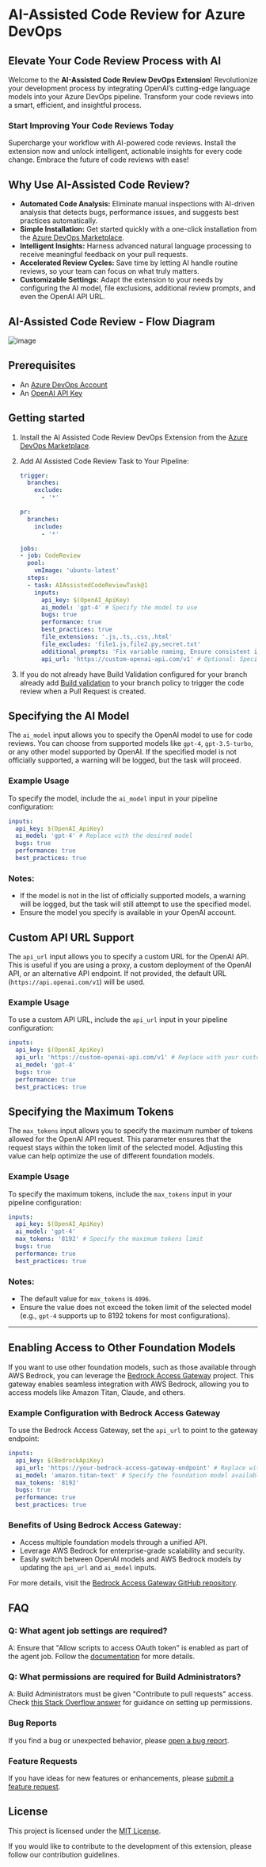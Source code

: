 # AI-Assisted Code Review for Azure DevOps

## Elevate Your Code Review Process with AI

Welcome to the **AI-Assisted Code Review DevOps Extension**! Revolutionize your development process by integrating OpenAI’s cutting-edge language models into your Azure DevOps pipeline. Transform your code reviews into a smart, efficient, and insightful process.

### Start Improving Your Code Reviews Today

Supercharge your workflow with AI-powered code reviews. Install the extension now and unlock intelligent, actionable insights for every code change. Embrace the future of code reviews with ease!

## Why Use AI-Assisted Code Review?

- **Automated Code Analysis:** Eliminate manual inspections with AI-driven analysis that detects bugs, performance issues, and suggests best practices automatically.
- **Simple Installation:** Get started quickly with a one-click installation from the [Azure DevOps Marketplace](https://marketplace.visualstudio.com/items?itemName=AeriesSoftware.aeries-ai-assisted-code-review).
- **Intelligent Insights:** Harness advanced natural language processing to receive meaningful feedback on your pull requests.
- **Accelerated Review Cycles:** Save time by letting AI handle routine reviews, so your team can focus on what truly matters.
- **Customizable Settings:** Adapt the extension to your needs by configuring the AI model, file exclusions, additional review prompts, and even the OpenAI API URL.

## AI-Assisted Code Review - Flow Diagram
![image](https://github.com/user-attachments/assets/52f6a1b3-c1f3-4496-bb1f-857393d261ab)

## Prerequisites

- An [Azure DevOps Account](https://dev.azure.com/)
- An [OpenAI API Key](https://platform.openai.com/docs/overview)

## Getting started

1. Install the AI Assisted Code Review DevOps Extension from the [Azure DevOps Marketplace]([https://marketplace.visualstudio.com/azuredevops](https://marketplace.visualstudio.com/items?itemName=AeriesSoftware.aeries-ai-assisted-code-review)).
2. Add AI Assisted Code Review Task to Your Pipeline:

   ```yaml
   trigger:
     branches:
       exclude:
         - '*'

   pr:
     branches:
       include:
         - '*'

   jobs:
   - job: CodeReview
     pool:
       vmImage: 'ubuntu-latest'
     steps:
     - task: AIAssistedCodeReviewTask@1
       inputs:
         api_key: $(OpenAI_ApiKey)
         ai_model: 'gpt-4' # Specify the model to use
         bugs: true
         performance: true
         best_practices: true
         file_extensions: '.js,.ts,.css,.html'
         file_excludes: 'file1.js,file2.py,secret.txt'
         additional_prompts: 'Fix variable naming, Ensure consistent indentation, Review error handling approach'
         api_url: 'https://custom-openai-api.com/v1' # Optional: Specify a custom OpenAI API URL
   ```

3. If you do not already have Build Validation configured for your branch already add [Build validation](https://learn.microsoft.com/en-us/azure/devops/repos/git/branch-policies?view=azure-devops&tabs=browser#build-validation) to your branch policy to trigger the code review when a Pull Request is created.

## Specifying the AI Model

The `ai_model` input allows you to specify the OpenAI model to use for code reviews. You can choose from supported models like `gpt-4`, `gpt-3.5-turbo`, or any other model supported by OpenAI. If the specified model is not officially supported, a warning will be logged, but the task will proceed.

### Example Usage

To specify the model, include the `ai_model` input in your pipeline configuration:

```yaml
inputs:
  api_key: $(OpenAI_ApiKey)
  ai_model: 'gpt-4' # Replace with the desired model
  bugs: true
  performance: true
  best_practices: true
```

### Notes:
- If the model is not in the list of officially supported models, a warning will be logged, but the task will still attempt to use the specified model.
- Ensure the model you specify is available in your OpenAI account.

## Custom API URL Support

The `api_url` input allows you to specify a custom URL for the OpenAI API. This is useful if you are using a proxy, a custom deployment of the OpenAI API, or an alternative API endpoint. If not provided, the default URL (`https://api.openai.com/v1`) will be used.

### Example Usage

To use a custom API URL, include the `api_url` input in your pipeline configuration:

```yaml
inputs:
  api_key: $(OpenAI_ApiKey)
  api_url: 'https://custom-openai-api.com/v1' # Replace with your custom API URL
  ai_model: 'gpt-4'
  bugs: true
  performance: true
  best_practices: true
```

## Specifying the Maximum Tokens

The `max_tokens` input allows you to specify the maximum number of tokens allowed for the OpenAI API request. This parameter ensures that the request stays within the token limit of the selected model. Adjusting this value can help optimize the use of different foundation models.

### Example Usage

To specify the maximum tokens, include the `max_tokens` input in your pipeline configuration:

```yaml
inputs:
  api_key: $(OpenAI_ApiKey)
  ai_model: 'gpt-4'
  max_tokens: '8192' # Specify the maximum tokens limit
  bugs: true
  performance: true
  best_practices: true
```

### Notes:
- The default value for `max_tokens` is `4096`.
- Ensure the value does not exceed the token limit of the selected model (e.g., `gpt-4` supports up to 8192 tokens for most configurations).

---

## Enabling Access to Other Foundation Models

If you want to use other foundation models, such as those available through AWS Bedrock, you can leverage the [Bedrock Access Gateway](https://github.com/aws-samples/bedrock-access-gateway) project. This gateway enables seamless integration with AWS Bedrock, allowing you to access models like Amazon Titan, Claude, and others.

### Example Configuration with Bedrock Access Gateway

To use the Bedrock Access Gateway, set the `api_url` to point to the gateway endpoint:

```yaml
inputs:
  api_key: $(BedrockApiKey)
  api_url: 'https://your-bedrock-access-gateway-endpoint' # Replace with your Bedrock Access Gateway URL
  ai_model: 'amazon.titan-text' # Specify the foundation model available through AWS Bedrock
  max_tokens: '8192'
  bugs: true
  performance: true
  best_practices: true
```

### Benefits of Using Bedrock Access Gateway:
- Access multiple foundation models through a unified API.
- Leverage AWS Bedrock for enterprise-grade scalability and security.
- Easily switch between OpenAI models and AWS Bedrock models by updating the `api_url` and `ai_model` inputs.

For more details, visit the [Bedrock Access Gateway GitHub repository](https://github.com/aws-samples/bedrock-access-gateway).

## FAQ

### Q: What agent job settings are required?

A: Ensure that "Allow scripts to access OAuth token" is enabled as part of the agent job. Follow the [documentation](https://learn.microsoft.com/en-us/azure/devops/pipelines/build/options?view=azure-devops#allow-scripts-to-access-the-oauth-token) for more details.

### Q: What permissions are required for Build Administrators?

A: Build Administrators must be given "Contribute to pull requests" access. Check [this Stack Overflow answer](https://stackoverflow.com/a/57985733) for guidance on setting up permissions.

### Bug Reports

If you find a bug or unexpected behavior, please [open a bug report](https://github.com/jameslancaster/AI-Assisted-Code-Review/issues/new?assignees=&labels=bug&template=bug_report.md&title=).

### Feature Requests

If you have ideas for new features or enhancements, please [submit a feature request](https://github.com/jameslancaster/AI-Assisted-Code-Review/issues/new?assignees=&labels=enhancement&template=feature_request.md&title=).

## License

This project is licensed under the [MIT License](LICENSE).

If you would like to contribute to the development of this extension, please follow our contribution guidelines.
